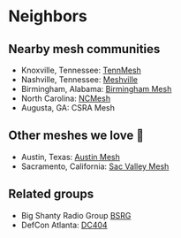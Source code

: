 # Neighbors

## Nearby mesh communities

- Knoxville, Tennessee: [TennMesh](https://www.thecommschannel.com/tennmesh/index.html)
- Nashville, Tennessee: [Meshville](https://meshville.org/)
- Birmingham, Alabama: [Birmingham Mesh](https://birminghammesh.org/)
- North Carolina: [NCMesh](https://ncmesh.net/)
- Augusta, GA: CSRA Mesh

## Other meshes we love 💚

- Austin, Texas: [Austin Mesh](https://www.austinmesh.org/)
- Sacramento, California: [Sac Valley Mesh](https://www.sacvalleymesh.com/)

## Related groups

- Big Shanty Radio Group [BSRG](https://bsrg.org/)
- DefCon Atlanta: [DC404](https://dc404.org/)
